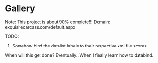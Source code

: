 Gallery
=======

Note: This project is about 90% complete!!!
Domain: exquisitecarcass.com/default.aspx

TODO:
1. Somehow bind the datalist labels to their respective xml file scores.

When will this get done? Eventually...When I finally learn how to databind. 
